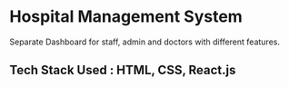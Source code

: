 # Hospital Management System
Separate Dashboard for staff, admin and doctors with different features.
## Tech Stack Used : HTML, CSS, React.js
